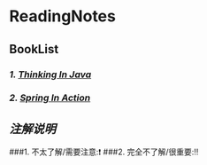 #   ReadingNotes
##  BookList

### _1. [Thinking In Java](https://github.com/White-Chen/readingNotes/tree/master/Thinking-In-Java)_
### _2. [Spring In Action](https://github.com/White-Chen/readingNotes/tree/master/Spring-In-Action)_

## _注解说明_
###1. 不太了解/需要注意::heavy_exclamation_mark:
###2. 完全不了解/很重要::bangbang: